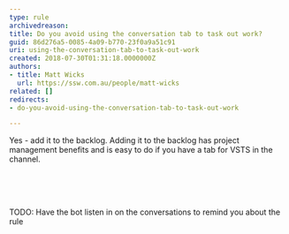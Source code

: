 ```yaml
---
type: rule
archivedreason: 
title: Do you avoid using the conversation tab to task out work?
guid: 86d276a5-0085-4a09-b770-23f0a9a51c91
uri: using-the-conversation-tab-to-task-out-work
created: 2018-07-30T01:31:18.0000000Z
authors:
- title: Matt Wicks
  url: https://ssw.com.au/people/matt-wicks
related: []
redirects:
- do-you-avoid-using-the-conversation-tab-to-task-out-work

---
```



​​Yes - add it to the backlog. Adding it to
the backlog has project management benefits and is easy to do if you have a tab
for VSTS in the channel.<br>
<br><excerpt class='endintro'></excerpt><br>
<p><br></p><p>​TODO&#58; Have the bot listen in on the conversations to remind you about the rule<br><br></p>



